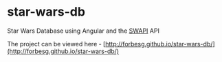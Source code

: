 # star-wars-db

Star Wars Database using Angular and the [SWAPI](http://swapi.co) API

The project can be viewed here - [http://forbesg.github.io/star-wars-db/](http://forbesg.github.io/star-wars-db/)




